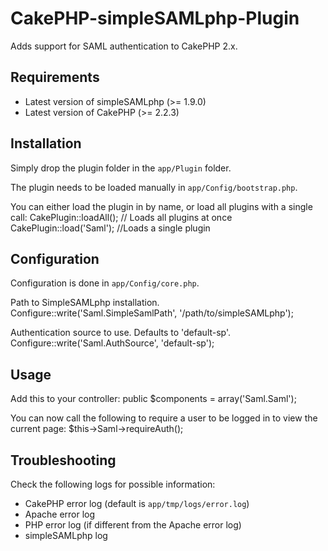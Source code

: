 CakePHP-simpleSAMLphp-Plugin
==================

Adds support for SAML authentication to CakePHP 2.x.

Requirements
------------

* Latest version of simpleSAMLphp (>= 1.9.0)
* Latest version of CakePHP (>= 2.2.3)

Installation
------------

Simply drop the plugin folder in the `app/Plugin` folder.

The plugin needs to be loaded manually in `app/Config/bootstrap.php`.

You can either load the plugin in by name, or load all plugins with a single call:
    CakePlugin::loadAll(); // Loads all plugins at once
    CakePlugin::load('Saml'); //Loads a single plugin

Configuration
-------------

Configuration is done in `app/Config/core.php`.

Path to SimpleSAMLphp installation.
    Configure::write('Saml.SimpleSamlPath', '/path/to/simpleSAMLphp');

Authentication source to use. Defaults to 'default-sp'.
    Configure::write('Saml.AuthSource', 'default-sp');
    
Usage
-----

Add this to your controller:
    public $components = array('Saml.Saml');
    
You can now call the following to require a user to be logged in to view the current page:
    $this->Saml->requireAuth();
    
Troubleshooting
---------------

Check the following logs for possible information:

* CakePHP error log (default is `app/tmp/logs/error.log`)
* Apache error log
* PHP error log (if different from the Apache error log)
* simpleSAMLphp log
